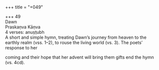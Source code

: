 +++
title = "+049"

+++
49  
Dawn  
Praskaṇva Kāṇva  
4 verses: anuṣṭubh  
A short and simple hymn, treating Dawn’s journey from heaven to the earthly  realm (vss. 1–2), to rouse the living world (vs. 3). The poets’ response to her  

coming and their hope that her advent will bring them gifts end the hymn  (vs. 4cd).  